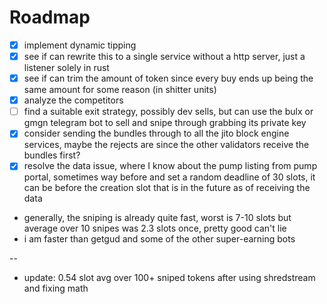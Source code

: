 # Roadmap

- [x] implement dynamic tipping
- [x] see if can rewrite this to a single service without a http server, just a listener solely in rust
- [x] see if can trim the amount of token since every buy ends up being the same amount for some reason (in shitter units)
- [x] analyze the competitors
- [ ] find a suitable exit strategy, possibly dev sells, but can use the bulx or gmgn telegram bot to sell and snipe through grabbing its private key
- [x] consider sending the bundles through to all the jito block engine services, maybe the rejects are since the other validators receive the bundles first?
- [x] resolve the data issue, where I know about the pump listing from pump
      portal, sometimes way before and set a random deadline of 30 slots, it can be
      before the creation slot that is in the future as of receiving the data

* generally, the sniping is already quite fast, worst is 7-10 slots but average over 10 snipes was 2.3 slots once, pretty good can't lie
* i am faster than getgud and some of the other super-earning bots

--

* update: 0.54 slot avg over 100+ sniped tokens after using shredstream and fixing math
